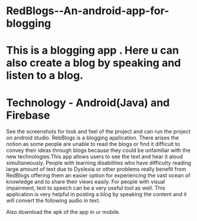 # RedBlogs--An-android-app-for-blogging
# This is a blogging app . Here u can also create a blog by speaking and listen to a blog.
# Technology - Android(Java) and Firebase

See the screenshots for look and feel of the project and can run the project on android studio.
RebBlogs is a blogging application. There arises the notion as some people  are unable to  read the blogs or find it difficult to convey their ideas through blogs because they could be unfamiliar with the new technologies.This app allows users to see the text and hear it aloud simultaneously. People with learning disabilities who have difficulty reading large amount of text due to Dyslexia or other problems really benefit from RedBlogs offering them an easier option for experiencing the vast ocean of knowledge and to share their views easily. For people with visual impairment, text to speech can be a very useful tool as well. This application is very helpful in posting a blog by speaking the content and it will convert the following audio in text.

Also download the apk of the app in ur mobile.
